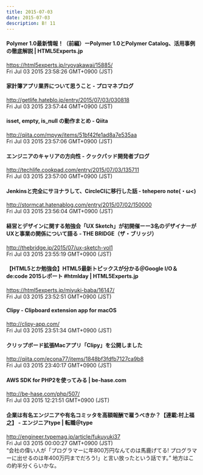 ```yaml
---
title: 2015-07-03
date: 2015-07-03
description: B! 11
---
```


#### Polymer 1.0最新情報！（前編）ーPolymer 1.0とPolymer Catalog、活用事例の徹底解説 | HTML5Experts.jp
https://html5experts.jp/ryoyakawai/15885/<br>
Fri Jul 03 2015 23:58:26 GMT+0900 (JST)<br>


#### 家計簿アプリ業界について思うこと - プロマネブログ
http://getlife.hateblo.jp/entry/2015/07/03/030818<br>
Fri Jul 03 2015 23:57:44 GMT+0900 (JST)<br>


#### isset, empty, is_null の動作まとめ - Qiita
http://qiita.com/mpyw/items/51bf42fe1ad8a7e535aa<br>
Fri Jul 03 2015 23:57:06 GMT+0900 (JST)<br>


#### エンジニアのキャリアの方向性 - クックパッド開発者ブログ
http://techlife.cookpad.com/entry/2015/07/03/135711<br>
Fri Jul 03 2015 23:57:00 GMT+0900 (JST)<br>


#### Jenkinsと完全にサヨナラして、CircleCIに移行した話 - tehepero note(・ω<)
http://stormcat.hatenablog.com/entry/2015/07/02/150000<br>
Fri Jul 03 2015 23:56:04 GMT+0900 (JST)<br>


#### 経営とデザインに関する勉強会「UX Sketch」が初開催ーー3名のデザイナーがUXと事業の関係について語る - THE BRIDGE（ザ・ブリッジ）
http://thebridge.jp/2015/07/ux-sketch-vol1<br>
Fri Jul 03 2015 23:55:19 GMT+0900 (JST)<br>


#### 【HTML5とか勉強会】HTML5最新トピックスが分かる＠Google I/O＆de:code 2015レポート #htmlday | HTML5Experts.jp
https://html5experts.jp/miyuki-baba/16147/<br>
Fri Jul 03 2015 23:52:51 GMT+0900 (JST)<br>


#### Clipy - Clipboard extension app for macOS
http://clipy-app.com/<br>
Fri Jul 03 2015 23:51:34 GMT+0900 (JST)<br>


#### クリップボード拡張Macアプリ「Clipy」を公開しました
http://qiita.com/econa77/items/1848bf3fdfb7127ca9b8<br>
Fri Jul 03 2015 23:40:17 GMT+0900 (JST)<br>


#### AWS SDK for PHP2を使ってみる | be-hase.com
http://be-hase.com/php/507/<br>
Fri Jul 03 2015 12:21:51 GMT+0900 (JST)<br>


#### 企業は有名エンジニアや有名コミッタを高額報酬で雇うべきか？【連載:村上福之】 - エンジニアtype | 転職＠type
http://engineer.typemag.jp/article/fukuyuki37<br>
Fri Jul 03 2015 00:00:27 GMT+0900 (JST)<br>
“会社の偉い人が「プログラマーに年800万円なんてのは馬鹿げてる! プログラマーに出せるのは年400万円までだろう!」と言い放ったという話です。” 地方はこの約半分くらいかな。


